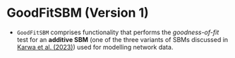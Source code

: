 # GoodFitSBM (Version 1)

* `GoodFitSBM` comprises functionality that performs the *goodness-of-fit* test for an **additive SBM** (one of the three variants of SBMs discussed in [Karwa et al. (2023)](https://doi.org/10.1093/jrsssb/qkad084)) used for modelling network data.
